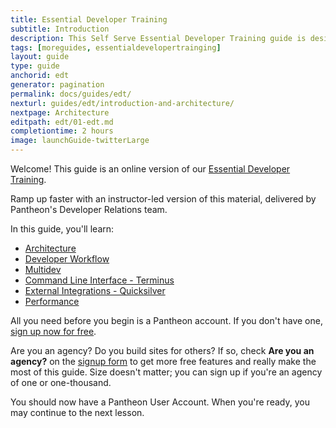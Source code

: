 ```yaml
---
title: Essential Developer Training
subtitle: Introduction
description: This Self Serve Essential Developer Training guide is designed to help any Pantheon user quickly master workflow and tooling
tags: [moreguides, essentialdevelopertrainging]
layout: guide
type: guide
anchorid: edt
generator: pagination
permalink: docs/guides/edt/
nexturl: guides/edt/introduction-and-architecture/
nextpage: Architecture
editpath: edt/01-edt.md
completiontime: 2 hours
image: launchGuide-twitterLarge
---
```


Welcome! This guide is an online version of our [Essential Developer Training](https://pantheon.io/essential-developer-training).

<Enablement title="Get Instructor-Led Essential Developer Training" link="https://pantheon.io/learn-pantheon?docs">

Ramp up faster with an instructor-led version of this material, delivered by Pantheon's Developer Relations team.

</Enablement>

In this guide, you'll learn:

- [Architecture](/guides/edt/introduction-and-architecture)
- [Developer Workflow](/guides/edt/developer-workflow/)
- [Multidev](/guides/edt/multidev/)
- [Command Line Interface - Terminus](/guides/edt/terminus-cli)
- [External Integrations - Quicksilver](/guides/edt/external-integrations)
- [Performance](/guides/edt/performance)

All you need before you begin is a Pantheon account. If you don't have one, [sign up now for free](https://pantheon.io/register).

<Alert title="Note" type="info">

Are you an agency? Do you build sites for others? If so, check **Are you an agency?** on the [signup form](https://pantheon.io/register) to get more free features and really make the most of this guide. Size doesn't matter; you can sign up if you're an agency of one or one-thousand.

</Alert>

You should now have a Pantheon User Account. When you're ready, you may continue to the next lesson.
